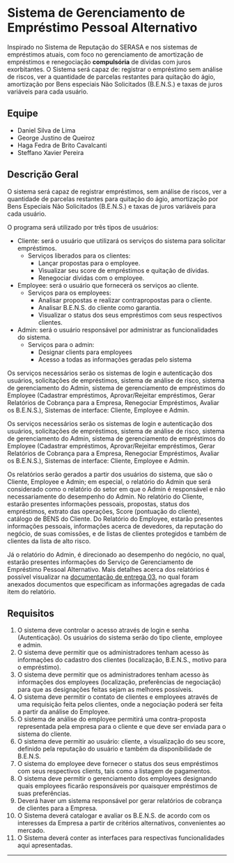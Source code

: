 # Sistema de Gerenciamento de Empréstimo Pessoal Alternativo

Inspirado no Sistema de Reputação do SERASA e nos sistemas de empréstimos atuais, com foco no gerenciamento de amortização de empréstimos e renegociação **compulsória** de dívidas com juros exorbitantes. O Sistema será capaz de: registrar o empréstimo sem análise de riscos, ver a quantidade de parcelas restantes para quitação do ágio, amortização por Bens especiais Não Solicitados (B.E.N.S.) e taxas de juros variáveis para cada usuário.

## Equipe

- Daniel Silva de Lima
- George Justino de Queiroz
- Haga Fedra de Brito Cavalcanti
- Steffano Xavier Pereira

## Descrição Geral

O sistema será capaz de registrar empréstimos, sem análise de riscos, ver a quantidade de parcelas restantes para quitação do ágio, amortização por Bens Especiais Não Solicitados (B.E.N.S.) e taxas de juros variáveis para cada usuário.

O programa será utilizado por três tipos de usuários:

- Cliente: será o usuário que utilizará os serviços do sistema para solicitar empréstimos.
  - Serviços liberados para os clientes:
    - Lançar propostas para o employee.
    - Visualizar seu score de empréstimos e quitação de dívidas.
    - Renegociar dívidas com o employee.
- Employee: será o usuário que fornecerá os serviços ao cliente.
  - Serviços para os employees:
    - Analisar propostas e realizar contrapropostas para o cliente.
    - Analisar B.E.N.S. do cliente como garantia.
    - Visualizar o status dos seus empréstimos com seus respectivos clientes.
- Admin: será o usuário responsável por administrar as funcionalidades do sistema.
  - Serviços para o admin:
    - Designar clients para employees
    - Acesso a todas as informações geradas pelo sistema

Os serviços necessários serão os sistemas de login e autenticação dos usuários, solicitações de empréstimos, sistema de análise de risco, sistema de gerenciamento do Admin, sistema de gerenciamento de empréstimos do Employee (Cadastrar empréstimos, Aprovar/Rejeitar empréstimos, Gerar Relatórios de Cobrança para a Empresa, Renegociar Empréstimos, Avaliar os B.E.N.S.), Sistemas de interface: Cliente, Employee e Admin.

Os serviços necessários serão os sistemas de login e autenticação dos usuários, solicitações de empréstimos, sistema de análise de risco, sistema de gerenciamento do Admin, sistema de gerenciamento de empréstimos do Employee (Cadastrar empréstimos, Aprovar/Rejeitar empréstimos, Gerar Relatórios de Cobrança para a Empresa, Renegociar Empréstimos, Avaliar os B.E.N.S.), Sistemas de interface: Cliente, Employee e Admin.

Os relatórios serão gerados a partir dos usuários do sistema, que são o Cliente, Employee e Admin; em especial, o relatório do Admin que será considerado como o relatório do setor em que o Admin é responsável e não necessariamente do desempenho do Admin. No relatório do Cliente, estarão presentes informações pessoais, propostas, status dos empréstimos, extrato das operações, Score (pontuação do cliente), catálogo de BENS do Cliente. Do Relatório do Employee, estarão presentes informações pessoais, informações acerca de devedores, da reputação do negócio, de suas comissões, e de listas de clientes protegidos e também de clientes da lista de alto risco.

Já o relatório do Admin, é direcionado ao desempenho do negócio, no qual, estarão presentes informações do Serviço de Gerenciamento de Empréstimo Pessoal Alternativo. Mais detalhes acerca dos relatórios é possível visualizar na [documentação de entrega 03](docs\entregas-ip2\entrega03), no qual foram anexados documentos que especificam as informações agregadas de cada item do relatório.

## Requisitos

1. O sistema deve controlar o acesso através de login e senha (Autenticação). Os usuários do sistema serão do tipo cliente, employee e admin.
2. O sistema deve permitir que os administradores tenham acesso às informações do cadastro dos clientes (localização, B.E.N.S., motivo para o empréstimo).
3. O sistema deve permitir que os administradores tenham acesso às informações dos employees (localização, preferências de negociação) para que as designações feitas sejam as melhores possíveis.
4. O sistema deve permitir o contato de clientes e employees através de uma requisição feita pelos clientes, onde a negociação poderá ser feita a partir da análise do Employee.
5. O sistema de análise do employee permitirá uma contra-proposta representada pela empresa para o cliente e que deve ser enviada para o sistema do cliente.
6. O sistema deve permitir ao usuário: cliente, a visualização do seu score, definido pela reputação do usuário e também da disponibilidade de B.E.N.S.
7. O sistema do employee deve fornecer o status dos seus empréstimos com seus respectivos clients, tais como a listagem de pagamentos.
8. O sistema deve permitir o gerenciamento dos employees designando quais employees ficarão responsáveis por quaisquer empréstimos de suas preferências.
9. Deverá haver um sistema responsável por gerar relatórios de cobrança de clientes para a Empresa.
10. O Sistema deverá catalogar e avaliar os B.E.N.S. de acordo com os interesses da Empresa a partir de critérios alternativos, convenientes ao mercado.
11. O Sistema deverá conter as interfaces para respectivas funcionalidades aqui apresentadas.

---
